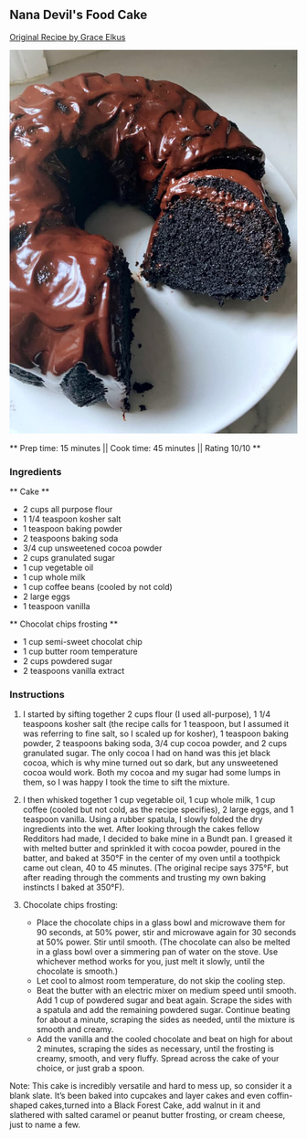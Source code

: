 ## Nana Devil's Food Cake

[Original Recipe by Grace Elkus](https://www.thekitchn.com/reddit-nanas-devils-food-cake-23097803)

![Picture](../img/nana_devils_food_cake.jpeg)

** Prep time: 15 minutes || Cook time: 45 minutes || Rating 10/10 **

### Ingredients

** Cake ** 

- 2 cups all purpose flour
- 1 1/4 teaspoon kosher salt
- 1 teaspoon baking powder
- 2 teaspoons baking soda
- 3/4 cup unsweetened cocoa powder
- 2 cups granulated sugar
- 1 cup vegetable oil
- 1 cup whole milk
- 1 cup coffee beans (cooled by not cold)
- 2 large eggs
- 1 teaspoon vanilla

** Chocolat chips frosting **

- 1 cup semi-sweet chocolat chip
- 1 cup butter room temperature
- 2 cups powdered sugar
- 2 teaspoons vanilla extract

### Instructions

1. I started by sifting together 2 cups flour (I used all-purpose), 1 1/4 teaspoons kosher salt (the recipe calls for 1 teaspoon, but I assumed it was referring to fine salt, so I scaled up for kosher), 1 teaspoon baking powder, 2 teaspoons baking soda, 3/4 cup cocoa powder, and 2 cups granulated sugar. The only cocoa I had on hand was this jet black cocoa, which is why mine turned out so dark, but any unsweetened cocoa would work. Both my cocoa and my sugar had some lumps in them, so I was happy I took the time to sift the mixture. 

2. I then whisked together 1 cup vegetable oil, 1 cup whole milk, 1 cup coffee (cooled but not cold, as the recipe specifies), 2 large eggs, and 1 teaspoon vanilla. Using a rubber spatula, I slowly folded the dry ingredients into the wet. After looking through the cakes fellow Redditors had made, I decided to bake mine in a Bundt pan. I greased it with melted butter and sprinkled it with cocoa powder, poured in the batter, and baked at 350°F in the center of my oven until a toothpick came out clean, 40 to 45 minutes. (The original recipe says 375°F, but after reading through the comments and trusting my own baking instincts I baked at 350°F). 

3. Chocolate chips frosting:
	- Place the chocolate chips in a glass bowl and microwave them for 90 seconds, at 50% power, stir and microwave again for 30 seconds at 50% power. Stir until smooth. (The chocolate can also be melted in a glass bowl over a simmering pan of water on the stove. Use whichever method works for you, just melt it slowly, until the chocolate is smooth.)
	- Let cool to almost room temperature, do not skip the cooling step.
	- Beat the butter with an electric mixer on medium speed until smooth. Add 1 cup of powdered sugar and beat again. Scrape the sides with a spatula and add the remaining powdered sugar. Continue beating for about a minute, scraping the sides as needed, until the mixture is smooth and creamy.
	- Add the vanilla and the cooled chocolate and beat on high for about 2 minutes, scraping the sides as necessary, until the frosting is creamy, smooth, and very fluffy. Spread across the cake of your choice, or just grab a spoon.


Note: This cake is incredibly versatile and hard to mess up, so consider it a blank slate. It’s been baked into cupcakes and layer cakes and even coffin-shaped cakes,turned into a Black Forest Cake, add walnut in it and slathered with salted caramel or peanut butter frosting, or cream cheese, just to name a few. 
